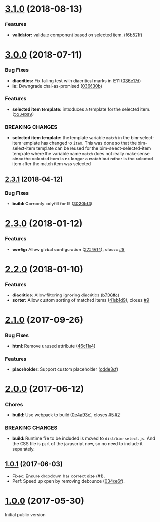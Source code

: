 <a name="3.1.0"></a>
# [3.1.0](https://github.com/bimobject/bim-select/compare/v3.0.0...v3.1.0) (2018-08-13)


### Features

* **validator:** validate component based on selected item. ([f6b521f](https://github.com/bimobject/bim-select/commit/f6b521f))



<a name="3.0.0"></a>
# [3.0.0](https://github.com/bimobject/bim-select/compare/v2.3.1...v3.0.0) (2018-07-11)


### Bug Fixes

* **diacritics:** Fix failing test with diacritical marks in IE11 ([036e17d](https://github.com/bimobject/bim-select/commit/036e17d))
* **ie:** Downgrade chai-as-promised ([036630b](https://github.com/bimobject/bim-select/commit/036630b))


### Features

* **selected item template:** introduces a template for the selected item. ([5534ba9](https://github.com/bimobject/bim-select/commit/5534ba9))


### BREAKING CHANGES

* **selected item template:** the template variable `match` in the bim-select-item
template has changed to `item`. This was done so that the bim-select-item
template can be reused for the bim-select-selected-item template where
the variable name `match` does not really make sense since the selected item
is no longer a match but rather is the selected item after the match item was
selected.



<a name="2.3.1"></a>
## [2.3.1](https://github.com/bimobject/bim-select/compare/v2.3.0...v2.3.1) (2018-04-12)


### Bug Fixes

* **build:** Correctly polyfill for IE ([3020bf3](https://github.com/bimobject/bim-select/commit/3020bf3))



<a name="2.3.0"></a>
# [2.3.0](https://github.com/bimobject/bim-select/compare/v2.2.0...v2.3.0) (2018-01-12)


### Features

* **config:** Allow global configuration ([27246f4](https://github.com/bimobject/bim-select/commit/27246f4)), closes [#8](https://github.com/bimobject/bim-select/issues/8)



<a name="2.2.0"></a>
# [2.2.0](https://github.com/bimobject/bim-select/compare/v2.1.0...v2.2.0) (2018-01-10)


### Features

* **diacritics:** Allow filtering ignoring diacritics ([b798ffe](https://github.com/bimobject/bim-select/commit/b798ffe))
* **sorter:** Allow custom sorting of matched items ([41eb1d9](https://github.com/bimobject/bim-select/commit/41eb1d9)), closes [#9](https://github.com/bimobject/bim-select/issues/9)



<a name="2.1.0"></a>
# [2.1.0](https://github.com/bimobject/bim-select/compare/v2.0.0...v2.1.0) (2017-09-26)


### Bug Fixes

* **html:** Remove unused attribute ([46c11a4](https://github.com/bimobject/bim-select/commit/46c11a4))


### Features

* **placeholder:** Support custom placeholder ([cdde3cf](https://github.com/bimobject/bim-select/commit/cdde3cf))



<a name="2.0.0"></a>
# [2.0.0](https://github.com/bimobject/bim-select/compare/v1.0.1...v2.0.0) (2017-06-12)


### Chores

* **build:** Use webpack to build ([0e4a93c](https://github.com/bimobject/bim-select/commit/0e4a93c)), closes [#5](https://github.com/bimobject/bim-select/issues/5) [#2](https://github.com/bimobject/bim-select/issues/2)


### BREAKING CHANGES

* **build:** Runtime file to be included is moved to `dist/bim-select.js`.
And the CSS file is part of the javascript now, so no need to
include it separately.



<a name="1.0.1"></a>
## [1.0.1](https://github.com/bimobject/bim-select/compare/v1.0.0...v1.0.1) (2017-06-03)

- Fixed: Ensure dropdown has correct size (#1).
- Perf: Speed up open by removing debounce ([034ce6f](https://github.com/bimobject/bim-select/commit/034ce6f)).

<a name="1.0.0"></a>
# [1.0.0](https://github.com/bimobject/bim-select/commits/v1.0.0) (2017-05-30)

Initial public version.
